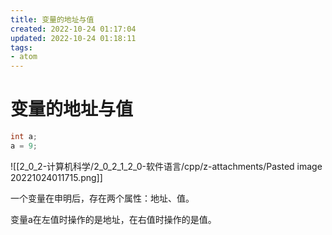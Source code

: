 ```yaml
---
title: 变量的地址与值
created: 2022-10-24 01:17:04
updated: 2022-10-24 01:18:11
tags: 
- atom
---
```


# 变量的地址与值

```c
int a;
a = 9;
```

![[2_0_2-计算机科学/2_0_2_1_2_0-软件语言/cpp/z-attachments/Pasted image 20221024011715.png]]

一个变量在申明后，存在两个属性：地址、值。

变量a在左值时操作的是地址，在右值时操作的是值。
